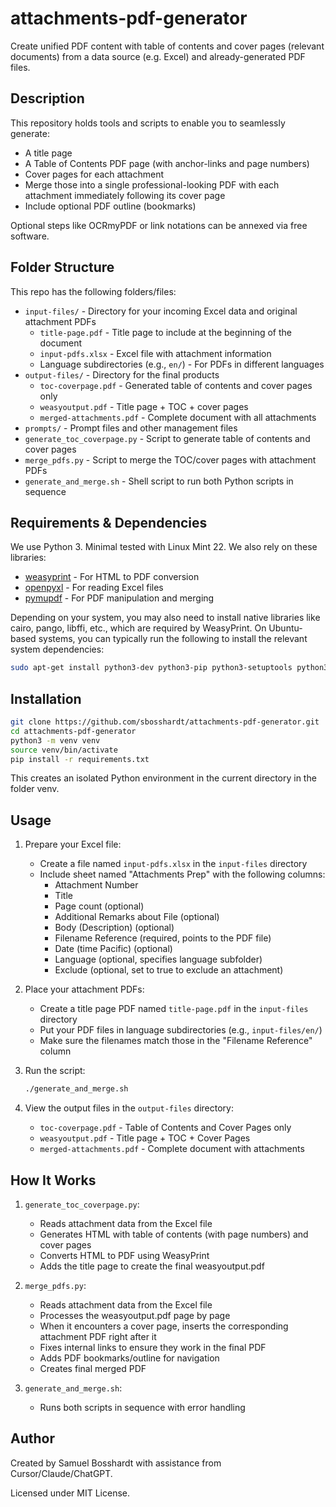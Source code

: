 # attachments-pdf-generator

Create unified PDF content with table of contents and cover pages (relevant documents) from a data source (e.g. Excel) and already-generated PDF files.

## Description
This repository holds tools and scripts to enable you to
seamlessly generate:

- A title page
- A Table of Contents PDF page (with anchor-links and page numbers)
- Cover pages for each attachment
- Merge those into a single professional-looking PDF with each attachment immediately following its cover page
- Include optional PDF outline (bookmarks)

Optional steps like OCRmyPDF or link notations can be annexed via free software.

## Folder Structure

This repo has the following folders/files:

- `input-files/` - Directory for your incoming Excel data and original attachment PDFs
  - `title-page.pdf` - Title page to include at the beginning of the document
  - `input-pdfs.xlsx` - Excel file with attachment information
  - Language subdirectories (e.g., `en/`) - For PDFs in different languages
- `output-files/` - Directory for the final products
  - `toc-coverpage.pdf` - Generated table of contents and cover pages only
  - `weasyoutput.pdf` - Title page + TOC + cover pages
  - `merged-attachments.pdf` - Complete document with all attachments
- `prompts/` - Prompt files and other management files
- `generate_toc_coverpage.py` - Script to generate table of contents and cover pages
- `merge_pdfs.py` - Script to merge the TOC/cover pages with attachment PDFs
- `generate_and_merge.sh` - Shell script to run both Python scripts in sequence

## Requirements & Dependencies

We use Python 3. Minimal tested with Linux Mint 22. We also rely on these libraries:

- [weasyprint](https://weasyprint.org/) - For HTML to PDF conversion
- [openpyxl](https://openpyxl.readthedocs.io/en/stable/) - For reading Excel files
- [pymupdf](https://pymupdf.readthedocs.io/en/latest/) - For PDF manipulation and merging


Depending on your system, you may also need to install native libraries like cairo, pango, libffi, etc., which are required by WeasyPrint. On Ubuntu-based systems, you can typically run the following to install the relevant system dependencies:
```bash
sudo apt-get install python3-dev python3-pip python3-setuptools python3-wheel python3-cffi libcairo2 libpango-1.0-0 libpangocairo-1.0-0 libgdk-pixbuf2.0-0 libffi-dev shared-mime-info
```

## Installation

```bash
git clone https://github.com/sbosshardt/attachments-pdf-generator.git
cd attachments-pdf-generator
python3 -m venv venv
source venv/bin/activate
pip install -r requirements.txt
```

This creates an isolated Python environment in the current directory in the folder venv.

## Usage

1. Prepare your Excel file:
   - Create a file named `input-pdfs.xlsx` in the `input-files` directory
   - Include sheet named "Attachments Prep" with the following columns:
     - Attachment Number
     - Title
     - Page count (optional)
     - Additional Remarks about File (optional)
     - Body (Description) (optional)
     - Filename Reference (required, points to the PDF file)
     - Date (time Pacific) (optional)
     - Language (optional, specifies language subfolder)
     - Exclude (optional, set to true to exclude an attachment)

2. Place your attachment PDFs:
   - Create a title page PDF named `title-page.pdf` in the `input-files` directory
   - Put your PDF files in language subdirectories (e.g., `input-files/en/`)
   - Make sure the filenames match those in the "Filename Reference" column

3. Run the script:
   ```bash
   ./generate_and_merge.sh
   ```

4. View the output files in the `output-files` directory:
   - `toc-coverpage.pdf` - Table of Contents and Cover Pages only
   - `weasyoutput.pdf` - Title page + TOC + Cover Pages
   - `merged-attachments.pdf` - Complete document with attachments

## How It Works

1. `generate_toc_coverpage.py`:
   - Reads attachment data from the Excel file
   - Generates HTML with table of contents (with page numbers) and cover pages
   - Converts HTML to PDF using WeasyPrint
   - Adds the title page to create the final weasyoutput.pdf

2. `merge_pdfs.py`:
   - Reads attachment data from the Excel file
   - Processes the weasyoutput.pdf page by page
   - When it encounters a cover page, inserts the corresponding attachment PDF right after it
   - Fixes internal links to ensure they work in the final PDF
   - Adds PDF bookmarks/outline for navigation
   - Creates final merged PDF

3. `generate_and_merge.sh`:
   - Runs both scripts in sequence with error handling

## Author
Created by Samuel Bosshardt with assistance from Cursor/Claude/ChatGPT.

Licensed under MIT License.

